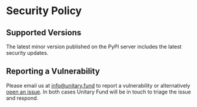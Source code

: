 # Security Policy

## Supported Versions

The latest minor version published on the PyPI server includes the latest security updates.

## Reporting a Vulnerability

Please email us at [info@unitary.fund](mailto:info@unitary.fund) to report a vulnerability or alternatively [open an issue](https://github.com/unitaryfund/mitiq/issues/new?assignees=&labels=bug&projects=&template=bug_report.md&title=). In both cases Unitary Fund will be in touch to triage the issue and respond.

